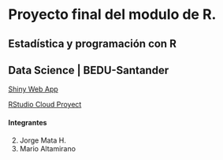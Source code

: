 # Proyecto final del modulo de R.

## Estadística y programación con R

## Data Science | BEDU-Santander

[Shiny Web App](https://feeyo3-jorge0matah.shinyapps.io/webAppProyectoFinal/)

[RStudio Cloud Proyect](https://rstudio.cloud/content/4349638)

#### Integrantes

2. Jorge Mata H.
3. Mario Altamirano



